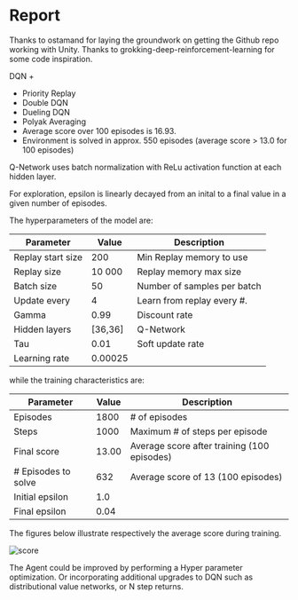 # Report

Thanks to ostamand for laying the groundwork on getting the Github repo working with Unity.
Thanks to grokking-deep-reinforcement-learning for some code inspiration.

DQN +

- Priority Replay
- Double DQN
- Dueling DQN
- Polyak Averaging
- Average score over 100 episodes is 16.93.
- Environment is solved in approx. 550 episodes (average score > 13.0 for 100 episodes)

Q-Network uses batch normalization with ReLu activation function at each hidden layer.

For exploration, epsilon is linearly decayed from an inital to a final value in a given number of episodes.

The hyperparameters of the model are:

| Parameter         | Value   | Description                 |
| ----------------- | ------- | --------------------------- |
| Replay start size | 200     | Min Replay memory to use    |
| Replay size       | 10 000  | Replay memory max size      |
| Batch size        | 50      | Number of samples per batch |
| Update every      | 4       | Learn from replay every #.  |
| Gamma             | 0.99    | Discount rate               |
| Hidden layers     | [36,36] | Q-Network                   |
| Tau               | 0.01    | Soft update rate            |
| Learning rate     | 0.00025 |

while the training characteristics are:

| Parameter           | Value | Description                                 |
| ------------------- | ----- | ------------------------------------------- |
| Episodes            | 1800  | # of episodes                               |
| Steps               | 1000  | Maximum # of steps per episode              |
| Final score         | 13.00 | Average score after training (100 episodes) |
| # Episodes to solve | 632   | Average score of 13 (100 episodes)          |
| Initial epsilon     | 1.0   |
| Final epsilon       | 0.04  |

The figures below illustrate respectively the average score during training.

![score](Vector_banana/vector_banana_scores.pth)

The Agent could be improved by performing a Hyper parameter optimization. Or incorporating additional upgrades to DQN such as distributional value networks, or N step returns.
